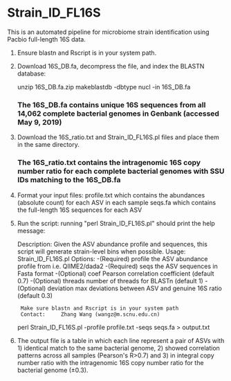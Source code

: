 # Strain_ID_FL16S
This is an automated pipeline for microbiome strain identification using Pacbio full-length 16S data.

1. Ensure blastn and Rscript is in your system path.
2. Download 16S_DB.fa, decompress the file, and index the BLASTN database:
   
   unzip 16S_DB.fa.zip
   makeblastdb -dbtype nucl -in 16S_DB.fa
   
   ### The 16S_DB.fa contains unique 16S sequences from all 14,062 complete bacterial genomes in Genbank (accessed May 9, 2019) ###
3. Download the 16S_ratio.txt and Strain_ID_FL16S.pl files and place them in the same directory.
   ### The 16S_ratio.txt contains the intragenomic 16S copy number ratio for each complete bacterial genomes with SSU IDs matching to the 16S_DB.fa ### 
4. Format your input files: 
   profile.txt which contains the abundances (absolute count) for each ASV in each sample
   seqs.fa which contains the full-length 16S sequences for each ASV
   
5. Run the script:
   running "perl Strain_ID_FL16S.pl" should print the help message:
   
   Description: Given the ASV abundance profile and sequences, this
        script will generate strain-level bins when possible.
   Usage: Strain_ID_FL16S.pl <options>
        Options:
                -(Required) profile the ASV abundance profile from i.e. QIIME2/dada2
                -(Required) seqs the ASV sequences in Fasta format
                -(Optional) coef Pearson correlation coefficient (default 0.7)
                -(Optional) threads number of threads for BLASTn (default 1)
                -(Optional) deviation max deviations between ASV and genuine 16S ratio (default 0.3)

        Make sure blastn and Rscript is in your system path
        Contact:     Zhang Wang (wangz@m.scnu.edu.cn)

   perl Strain_ID_FL16S.pl -profile profile.txt -seqs seqs.fa > output.txt
   
 6. The output file is a table in which each line represent a pair of ASVs with 1) identical match to the same bacterial genome, 2) showed correlation patterns across all samples (Pearson's R>0.7) and 3) in integral copy number ratio with the intragenomic 16S copy number ratio for the bacterial genome (±0.3).
 
 
   


